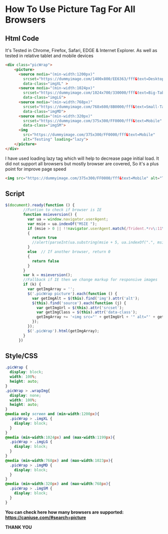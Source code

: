 # How To Use Picture Tag For All Browsers

## Html Code

It's Tested in Chrome, Firefox, Safari, EDGE & Internet Explorer. As well as tested in relative tablet and mobile devices

```html
<div class="picWrap">
    <picture>
      <source media="(min-width:1200px)"
        srcset="https://dummyimage.com/1400x800/EE6363/fff&text=Desktop"
        data-class="imgXL" >
      <source media="(min-width:1024px)"
        srcset="https://dummyimage.com/1024x700/330000/fff&text=Big-Tablet"
        data-class="imgLG">
      <source media="(min-width:768px)"
        srcset="https://dummyimage.com/768x600/8B0000/fff&text=Small-Tablet"
        data-class="imgMD">
      <source media="(min-width:320px)"
        srcset="https://dummyimage.com/375x300/FF0000/fff&text=Mobile"
        data-class="imgSM">
      <img
        src="https://dummyimage.com/375x300/FF0000/fff&text=Mobile"
        alt="Testing" loading="lazy">
    </picture>
</div>
```
I have used loading lazy tag which will help to decrease page initial load. It did not support all browsers but mostly browser are covered, So it's a plus point for improve page speed
```html
<img src="https://dummyimage.com/375x300/FF0000/fff&text=Mobile" alt="Testing" loading="lazy">
```

## Script

```javascript
$(document).ready(function () {
        //Funtion to check if browser is IE
        function msieversion() {
          var ua = window.navigator.userAgent;
          var msie = ua.indexOf("MSIE ");
          if (msie > 0 || !!navigator.userAgent.match(/Trident.*rv\:11\./))  // If Internet Explorer, return version number
          {
            return true
            //alert(parseInt(ua.substring(msie + 5, ua.indexOf(".", msie))));
          }
          else  // If another browser, return 0
          {
            return false
          }
        }
        var k = msieversion();
        //Fallback if IE then we change markup for responsive images
        if (k) {
          var getImgArray = '';
          $('.picWrap picture').each(function () {
            var getImgAlt = $(this).find('img').attr('alt');
            $(this).find('source').each(function (j) {
              var getImgUrl = $(this).attr('srcset');
              var getImgClass = $(this).attr('data-class');
              getImgArray += '<img src="' + getImgUrl + '" alt="' + getImgAlt + '" class="wrapImg ' + getImgClass + '">';
            });
          });
          $('.picWrap').html(getImgArray);
        }
      })
```



## Style/CSS

```css
.picWrap {
  display: block;
  width: 100%;
  height: auto;
}
.picWrap > .wrapImg{
  display: none;
  width: 100%;
  height: auto;
}
@media only screen and (min-width:1200px){
  .picWrap > .imgXL { 
    display: block; 
  } 
}
@media (min-width:1024px) and (max-width:1199px){
  .picWrap > .imgLG { 
    display: block; 
  } 
}
@media (min-width:768px) and (max-width:1023px){
  .picWrap > .imgMD { 
    display: block; 
  } 
}
@media (min-width:320px) and (max-width:768px){
  .picWrap > .imgSM { 
    display: block; 
  } 
}
```

**You can check here how many browsers are supported: https://caniuse.com/#search=picture**

**THANK YOU**

